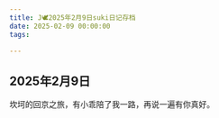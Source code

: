 ```yaml
---
title: J🕊️2025年2月9日suki日记存档
date: 2025-02-09 00:00:00
tags:

---
```


## 2025年2月9日

坎坷的回京之旅，有小乖陪了我一路，再说一遍有你真好。
